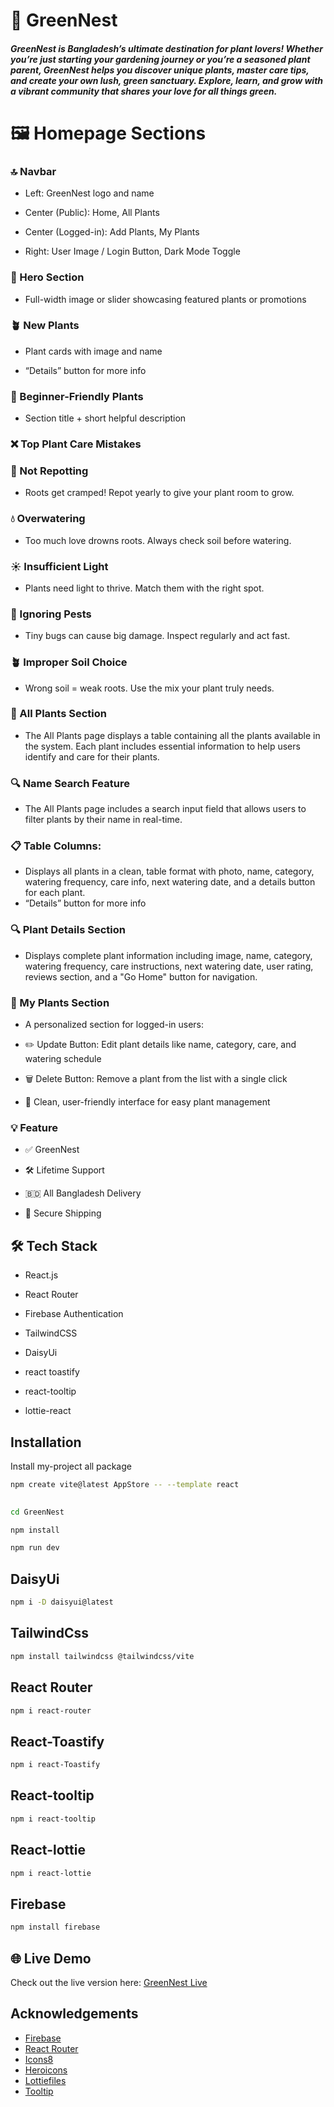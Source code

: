 
# 🌿 GreenNest
##### GreenNest is Bangladesh’s ultimate destination for plant lovers! Whether you’re just starting your gardening journey or you’re a seasoned plant parent, GreenNest helps you discover unique plants, master care tips, and create your own lush, green sanctuary. Explore, learn, and grow with a vibrant community that shares your love for all things green.



# 🖼️ Homepage Sections
###  🔝 Navbar

- Left: GreenNest logo and name

- Center (Public): Home, All Plants

- Center (Logged-in): Add Plants, My Plants

- Right: User Image / Login Button, Dark Mode Toggle
### 🎠 Hero Section
- Full-width image or slider showcasing featured plants or promotions

### 🪴 New Plants

- Plant cards with image and name

- “Details” button for more info

### 🌱 Beginner-Friendly Plants

- Section title + short helpful description

###  ❌  Top Plant Care Mistakes

### 🌱 Not Repotting

- Roots get cramped! Repot yearly to give your plant room to grow.


### 💧 Overwatering

- Too much love drowns roots. Always check soil before watering.


### ☀️ Insufficient Light

- Plants need light to thrive. Match them with the right spot.

### 🐛 Ignoring Pests

- Tiny bugs can cause big damage. Inspect regularly and act fast.

### 🪴 Improper Soil Choice

- Wrong soil = weak roots. Use the mix your plant truly needs.


### 🌿 All Plants Section
- The All Plants page displays a table containing all the plants available in the system. Each plant includes essential information to help users identify and care for their plants.

### 🔍 Name Search Feature
- The All Plants page includes a search input field that allows users to filter plants by their name in real-time.

### 📋 Table Columns:

- Displays all plants in a clean, table format with photo, name, category, watering frequency, care info, next watering date, and a details button for each plant.
- “Details” button for more info

### 🔍 Plant Details Section

- Displays complete plant information including image, name, category, watering frequency, care instructions, next watering date, user rating, reviews section, and a "Go Home" button for navigation.

### 🌱 My Plants Section

- A personalized section for logged-in users:

- ✏️ Update Button: Edit plant details like name, category, care, and watering schedule

- 🗑️ Delete Button: Remove a plant from the list with a single click

- 🧭 Clean, user-friendly interface for easy plant management


### 💡 Feature 

- ✅ GreenNest

- 🛠️ Lifetime Support

- 🇧🇩 All Bangladesh Delivery

- 🔐 Secure Shipping


## 🛠️ Tech Stack

- React.js

- React Router

- Firebase Authentication

- TailwindCSS 

- DaisyUi
- react toastify
- react-tooltip
- lottie-react

## Installation

Install my-project all package

```bash
npm create vite@latest AppStore -- --template react
  
```
```bash
cd GreenNest
```

```bash
npm install
```

```bash
npm run dev
```
## DaisyUi

```bash
npm i -D daisyui@latest
```
## TailwindCss
```bash
npm install tailwindcss @tailwindcss/vite
```
## React Router

```bash
npm i react-router

```
## React-Toastify

```bash
npm i react-Toastify
```
## React-tooltip

```bash
npm i react-tooltip
```
## React-lottie

```bash
npm i react-lottie
```
## Firebase

```bash
npm install firebase
```

## 🌐 Live Demo

Check out the live version here: [GreenNest Live](https://greennest-dd0be.web.app/)

##  Acknowledgements

- [Firebase](https://firebase.google.com/)
- [React Router](https://reactrouter.com/)
- [Icons8](https://icons8.com/)
- [Heroicons](https://heroicons.com/)
- [Lottiefiles](https://lottiefiles.com/free-animations/react)
- [Tooltip](https://react-tooltip.com/docs/getting-started)
